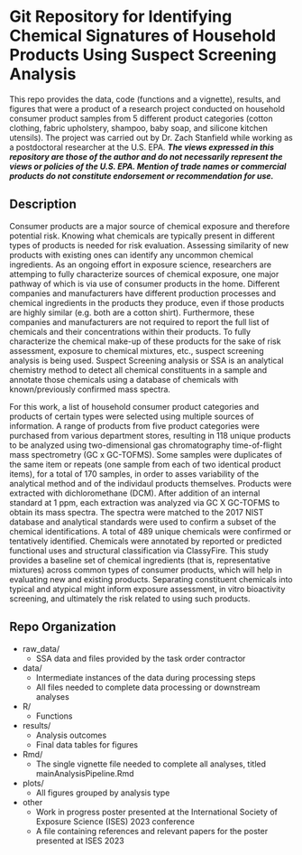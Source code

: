 # Git Repository for Identifying Chemical Signatures of Household Products Using Suspect Screening Analysis

This repo provides the data, code (functions and a vignette), results, and figures that were a product of a research project conducted on household consumer product samples from 5 different product categories (cotton clothing, fabric upholstery, shampoo, baby soap, and silicone kitchen utensils).  The project was carried out by Dr. Zach Stanfield while working as a postdoctoral researcher at the U.S. EPA.  **_The views expressed in this repository are those of the author and do not necessarily represent the views or policies of the U.S. EPA.  Mention of trade names or commercial products do not constitute endorsement or recommendation for use._**

## Description
Consumer products are a major source of chemical exposure and therefore potential risk. Knowing what chemicals are typically present in different types of products is needed for risk evaluation. 
 Assessing similarity of new products with existing ones can identify any uncommon chemical ingredients.  As an ongoing effort in exposure science, researchers are attemping to fully characterize sources of chemical exposure, one major pathway of which is via use of consumer products in the home.  Different companies and manufacturers have different production processes and chemical ingredients in the products they produce, even if those products are highly similar (e.g. both are a cotton shirt).  Furthermore, these companies and manufacturers are not required to report the full list of chemicals and their concentrations within their products.  To fully characterize the chemical make-up of these products for the sake of risk assessment, exposure to chemical mixtures, etc., suspect screening analysis is being used.  Suspect Screening analysis or SSA is an analytical chemistry method to detect all chemical constituents in a sample and annotate those chemicals using a database of chemicals with known/previously confirmed mass spectra.  
 
For this work, a list of household consumer product categories and products of certain types were selected using multiple sources of information.  A range of products from five product categories were purchased from  various department stores, resulting in 118 unique products to be analyzed using two-dimensional gas chromatography time-of-flight mass spectrometry (GC x GC-TOFMS).  Some samples were duplicates of the same item or repeats (one sample from each of two identical product items), for a total of 170 samples, in order to asses variability of the analytical method and of the individaul products themselves.  Products were extracted with dichloromethane (DCM). After addition of an internal standard at 1 ppm, each extraction was analyzed via GC X GC-TOFMS to obtain its mass spectra. The spectra were matched to the 2017 NIST database and analytical standards were used to confirm a subset of the chemical identifications.  A total of 489 unique chemicals were confirmed or tentatively identified. Chemicals were annotated by reported or predicted functional uses and structural classification via ClassyFire. This study provides a baseline set of chemical ingredients (that is, representative mixtures) across common types of consumer products, which will help in evaluating new and existing products. Separating constituent chemicals into typical and atypical might inform exposure assessment, in vitro bioactivity screening, and ultimately the risk related to using such products.

## Repo Organization
* raw_data/
  + SSA data and files provided by the task order contractor   
* data/
  + Intermediate instances of the data during processing steps
  + All files needed to complete data processing or downstream analyses
* R/
  + Functions
* results/
  + Analysis outcomes
  + Final data tables for figures
* Rmd/
  + The single vignette file needed to complete all analyses, titled mainAnalysisPipeline.Rmd
* plots/
  + All figures grouped by analysis type
* other
  + Work in progress poster presented at the International Society of Exposure Science (ISES) 2023 conference
  + A file containing references and relevant papers for the poster presented at ISES 2023
 

